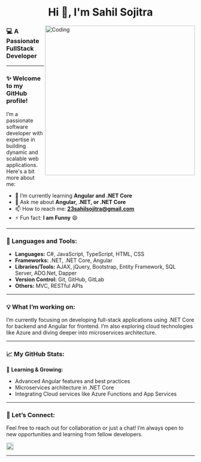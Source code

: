 <h1 align="center">Hi 👋, I'm Sahil Sojitra</h1> 
<img align="right" alt="Coding" width="400" src="https://cdn.dribbble.com/users/1162077/screenshots/3848914/programmer.gif">

<h3 align="left">💻 A Passionate FullStack Developer</h3>

---

### ✨ Welcome to my GitHub profile!

I’m a passionate software developer with expertise in building dynamic and scalable web applications. Here's a bit more about me:

- 🌱 I’m currently learning **Angular and .NET Core**
- 💬 Ask me about **Angular, .NET, or .NET Core**
- 📫 How to reach me: **23sahilsojitra@gmail.com**
- ⚡ Fun fact: **I am Funny** 😄

---

### 🚀 Languages and Tools:
- **Languages:** C#, JavaScript, TypeScript, HTML, CSS
- **Frameworks:** .NET, .NET Core, Angular
- **Libraries/Tools:** AJAX, jQuery, Bootstrap, Entity Framework, SQL Server, ADO.Net, Dapper
- **Version Control:** Git, GitHub, GitLab
- **Others:** MVC, RESTful APIs

---

### 💡 What I’m working on:
I’m currently focusing on developing full-stack applications using .NET Core for backend and Angular for frontend. I’m also exploring cloud technologies like Azure and diving deeper into microservices architecture.

---

### 📈 My GitHub Stats:
🌱 **Learning & Growing:**
- Advanced Angular features and best practices
- Microservices architecture in .NET Core
- Integrating Cloud services like Azure Functions and App Services

---

### 🤝 Let’s Connect:
Feel free to reach out for collaboration or just a chat! I’m always open to new opportunities and learning from fellow developers.

<p align="left">
<a href="https://linkedin.com/in/sahil-sojitra-370bbb22a" target="blank">
    <img align="center" src="https://raw.githubusercontent.com/rahuldkjain/github-profile-readme-generator/master/src/images/icons/Social/linked-in-alt.svg" alt="sahil-sojitra-370bbb22a" height="20" width="20" />
</a>
</p>

---
